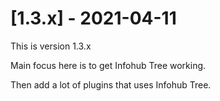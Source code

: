 # [1.3.x] - 2021-04-11

This is version 1.3.x

Main focus here is to get Infohub Tree working.

Then add a lot of plugins that uses Infohub Tree.
